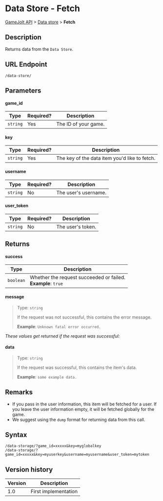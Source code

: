 # Data Store - Fetch

[GameJolt API](../index.md) > [Data store](index.md) > __Fetch__

## Description

Returns data from the `Data Store`.

## URL Endpoint

```
/data-store/
```

## Parameters

#### game_id

Type | Required? | Description
--- | --- | ---
`string` | Yes | The ID of your game.

#### key

Type | Required? | Description
--- | --- | ---
`string` | Yes | The key of the data item you'd like to fetch.

#### username

Type | Required? | Description
--- | --- | ---
`string` | No | The user's username.

#### user_token

Type | Required? | Description
--- | --- | ---
`string` | No | The user's token.

## Returns

#### success

Type | Description
--- | ---
`boolean` | Whether the request succeeded or failed. <br> **Example**: `true`

#### message
> Type: `string`
>
> If the request was not successful, this contains the error message.
>
> __Example__: `Unknown fatal error occurred.`

_These values get returned if the request was successful:_

#### data
> Type: `string`
>
> If the request was successful, this contains the item's data.
>
> __Example__: `some example data.`

## Remarks

- If you pass in the user information, this item will be fetched for a user. If you leave the user information empty, it will be fetched globally for the game.
- We suggest using the `dump` format for returning data from this call.

## Syntax

```
/data-storage/?game_id=xxxxx&key=myglobalkey
/data-storage/?game_id=xxxxx&key=myuserkey&username=myusername&user_token=mytoken
```

## Version history

Version		 | Description
---			 | ---
1.0			 | First implementation